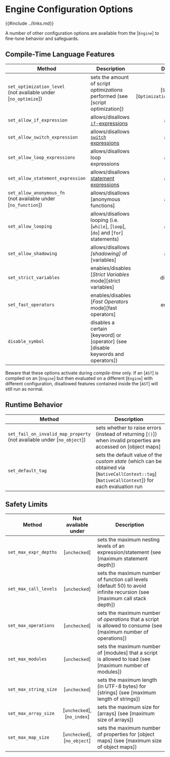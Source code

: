Engine Configuration Options
============================

{{#include ../links.md}}

A number of other configuration options are available from the [`Engine`] to fine-tune behavior and safeguards.


Compile-Time Language Features
------------------------------

| Method                                                             | Description                                                                            |                 Default                 |
| ------------------------------------------------------------------ | -------------------------------------------------------------------------------------- | :-------------------------------------: |
| `set_optimization_level`<br/>(not available under [`no_optimize`]) | sets the amount of script _optimizations_ performed (see [script optimization])        | [`Simple`][`OptimizationLevel::Simple`] |
| `set_allow_if_expression`                                          | allows/disallows [`if`-expressions]({{rootUrl}}/language/if.md#if-expression)          |                  allow                  |
| `set_allow_switch_expression`                                      | allows/disallows [`switch` expressions]({{rootUrl}}/language/switch-expression.md)     |                  allow                  |
| `set_allow_loop_expressions`                                       | allows/disallows loop expressions                                                      |                  allow                  |
| `set_allow_statement_expression`                                   | allows/disallows [statement expressions]({{rootUrl}}/language/statement-expression.md) |                  allow                  |
| `set_allow_anonymous_fn`<br/>(not available under [`no_function`]) | allows/disallows [anonymous functions]                                                 |                  allow                  |
| `set_allow_looping`                                                | allows/disallows looping (i.e. [`while`], [`loop`], [`do`] and [`for`] statements)     |                  allow                  |
| `set_allow_shadowing`                                              | allows/disallows _[shadowing]_ of [variables]                                          |                  allow                  |
| `set_strict_variables`                                             | enables/disables [_Strict Variables_ mode][strict variables]                           |                disabled                 |
| `set_fast_operators`                                               | enables/disables [_Fast Operators_ mode][fast operators]                               |                 enabled                 |
| `disable_symbol`                                                   | disables a certain [keyword] or [operator] (see [disable keywords and operators])      |                                         |

Beware that these options activate during _compile-time_ only.  If an [`AST`] is compiled on an
[`Engine`] but then evaluated on a different [`Engine`] with different configuration, disallowed
features contained inside the [`AST`] will still run as normal.


Runtime Behavior
----------------

| Method                                                                     | Description                                                                                                                                      |
| -------------------------------------------------------------------------- | ------------------------------------------------------------------------------------------------------------------------------------------------ |
| `set_fail_on_invalid_map_property`<br/>(not available under [`no_object`]) | sets whether to raise errors (instead of returning [`()`]) when invalid properties are accessed on [object maps]                                 |
| `set_default_tag`                                                          | sets the default value of the _custom state_ (which can be obtained via [`NativeCallContext::tag`][`NativeCallContext`]) for each evaluation run |


Safety Limits
-------------

| Method                |     Not available under      | Description                                                                                                               |
| --------------------- | :--------------------------: | ------------------------------------------------------------------------------------------------------------------------- |
| `set_max_expr_depths` |        [`unchecked`]         | sets the maximum nesting levels of an expression/statement (see [maximum statement depth])                                |
| `set_max_call_levels` |        [`unchecked`]         | sets the maximum number of function call levels (default 50) to avoid infinite recursion (see [maximum call stack depth]) |
| `set_max_operations`  |        [`unchecked`]         | sets the maximum number of _operations_ that a script is allowed to consume (see [maximum number of operations])          |
| `set_max_modules`     |        [`unchecked`]         | sets the maximum number of [modules] that a script is allowed to load (see [maximum number of modules])                   |
| `set_max_string_size` |        [`unchecked`]         | sets the maximum length (in UTF-8 bytes) for [strings] (see [maximum length of strings])                                  |
| `set_max_array_size`  | [`unchecked`], [`no_index`]  | sets the maximum size for [arrays] (see [maximum size of arrays])                                                         |
| `set_max_map_size`    | [`unchecked`], [`no_object`] | sets the maximum number of properties for [object maps] (see [maximum size of object maps])                               |
